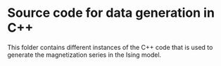 # Source code for data generation in C++ 
This folder contains different instances of the C++ code that is used to generate the magnetization series in the Ising model.
